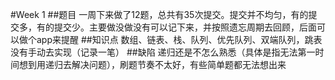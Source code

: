 #Week 1
##题目
一周下来做了12题，总共有35次提交。提交并不均匀，有的提交多，有的提交少。主要做没做没有可以记下来，并按照遗忘周期去回顾，后面可以做个app来提醒
##知识点
数组、链表、栈、队列、优先队列、双端队列，跳表没有手动去实现（记录一笔）
##缺陷
递归还是不怎么熟悉（具体是指无法第一时间想到用递归去解决问题），刷题节奏不太好，有些简单题都无法想出来